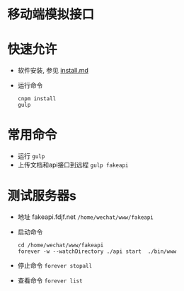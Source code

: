 移动端模拟接口
===============

# 快速允许

+ 软件安装, 参见 [install.md](install.md)

+ 运行命令
    
    ```
    cnpm install
    gulp
    ```
    
# 常用命令
+ 运行 `gulp`
+ 上传文档和api接口到远程 `gulp fakeapi`

# 测试服务器s

+ 地址 fakeapi.fdjf.net `/home/wechat/www/fakeapi`
+ 启动命令

    ```
    cd /home/wechat/www/fakeapi
    forever -w --watchDirectory ./api start  ./bin/www
    ```
    
+ 停止命令 `forever stopall`
+ 查看命令 `forever list`


    
    